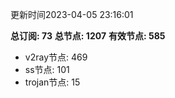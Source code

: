 更新时间2023-04-05 23:16:01

**总订阅: 73**
**总节点: 1207**
**有效节点: 585**
- v2ray节点: 469
- ss节点: 101
- trojan节点: 15
